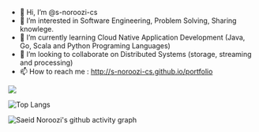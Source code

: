 - 👋 Hi, I’m @s-noroozi-cs
- 👀 I’m interested in Software Engineering, Problem Solving, Sharing knowlege.
- 🌱 I’m currently learning Cloud Native Application Development (Java, Go, Scala and Python Programing Languages)
- 💞️ I’m looking to collaborate on Distributed Systems (storage, streaming and processing)
- 📫 How to reach me : http://s-noroozi-cs.github.io/portfolio


![ ](https://github-readme-stats.vercel.app/api?username=s-noroozi-cs&show_icons=true) 

![Top Langs](https://github-readme-stats.vercel.app/api/top-langs/?username=s-noroozi-cs&langs_count=7&&hide=javascript,html,css,scss,Gherkin&show_icons=true)

![Saeid Noroozi's github activity graph](https://github-readme-activity-graph.vercel.app/graph?username=s-noroozi-cs&theme=github-compact&bg_color=ffffff)
